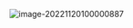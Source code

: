 ![image-20221120100000887](C:\Users\87533\AppData\Roaming\Typora\typora-user-images\image-20221120100000887.png)